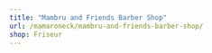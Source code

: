 ```yaml
---
title: "Mambru and Friends Barber Shop"
url: /mamaroneck/mambru-and-friends-barber-shop/
shop: Friseur
---
```

